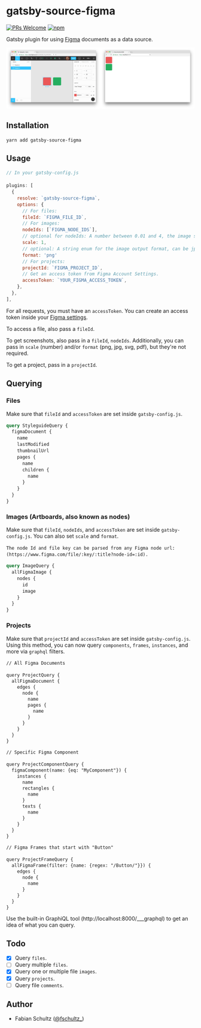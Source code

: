 # gatsby-source-figma

[![PRs Welcome](https://img.shields.io/badge/PRs-welcome-brightgreen.svg?style=flat-square)](http://makeapullrequest.com)
[![npm](https://img.shields.io/npm/v/gatsby-source-figma.svg?style=flat-square)](https://npm.im/gatsby-source-figma)

Gatsby plugin for using [Figma](https://figma.com) documents as a data source.

![Screenshot](.github/screenshot.jpg)

## Installation

    yarn add gatsby-source-figma

## Usage

```javascript
// In your gatsby-config.js

plugins: [
  {
    resolve: `gatsby-source-figma`,
    options: {
      // For files:
      fileId: `FIGMA_FILE_ID`,
      // For images:
      nodeIds: [`FIGMA_NODE_IDS`],
      // optional for nodeIds: A number between 0.01 and 4, the image scaling factor
      scale: 1,
      // optional: A string enum for the image output format, can be jpg, png, svg, or pdf
      format: 'png' 
      // For projects:
      projectId: `FIGMA_PROJECT_ID`,
      // Get an access token from Figma Account Settings.
      accessToken: `YOUR_FIGMA_ACCESS_TOKEN`,
    },
  },
],
```

For all requests, you must have an `accessToken`. You can create an access token inside your [Figma settings](https://www.figma.com/developers/docs#auth-dev-token).

To access a file, also pass a `fileId`.

To get screenshots, also pass in a `fileId`, `nodeIds`. Additionally, you can pass in `scale` (number) and/or `format` (png, jpg, svg, pdf), but they're not required. 

To get a project, pass in a `projectId`.

## Querying

### Files

Make sure that `fileId` and `accessToken` are set inside `gatsby-config.js`.

```graphql
query StyleguideQuery {
  figmaDocument {
    name
    lastModified
    thumbnailUrl
    pages {
      name
      children {
        name
      }
    }
  }
}
```

### Images (Artboards, also known as nodes)

Make sure that `fileId`, `nodeIds`, and `accessToken` are set inside `gatsby-config.js`. You can also set `scale` and `format`.


`The node Id and file key can be parsed from any Figma node url: 
(https://www.figma.com/file/:key/:title?node-id=:id).`


```graphql
query ImageQuery {
  allFigmaImage {
    nodes {
      id
      image
    }
  }
}
```

### Projects

Make sure that `projectId` and `accessToken` are set inside `gatsby-config.js`. Using this method, you can now query `components`, `frames`, `instances`, and more via `graphql` filters. 

```
// All Figma Documents

query ProjectQuery {
  allFigmaDocument {
    edges {
      node {
        name
        pages {
          name
        }
      }
    }
  }
}
```

```
// Specific Figma Component

query ProjectComponentQuery {
  figmaComponent(name: {eq: "MyComponent"}) {
    instances {
      name
      rectangles {
        name
      }
      texts {
        name
      }
    }
  }
}
```

```
// Figma Frames that start with "Button"

query ProjectFrameQuery {
  allFigmaFrame(filter: {name: {regex: "/Button/"}}) {
    edges {
      node {
        name
      }
    }
  }
}
```

Use the built-in GraphiQL tool (http://localhost:8000/___graphql) to get an idea of what you can query.

## Todo

* [x] Query `files`.
* [ ] Query multiple `files`.
* [x] Query one or multiple file `images`.
* [x] Query `projects`.
* [ ] Query file `comments`.

## Author

* Fabian Schultz ([@fschultz\_](https://twitter.com/fschultz_))
